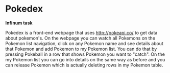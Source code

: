 # Pokedex
**Infinum task**

Pokedex is a front-end webpage that uses http://pokeapi.co/ to get data about pokemon's. On the webpage you can watch all Pokemons on the Pokemon list navigation, click on any Pokemon name and see details about that Pokemon and add Pokemon to my Pokemon list. You can do that by pressing Pokeball in a row that shows Pokemon you want to "catch". On the my Pokemon list you can go into details on the same way as before and you can release Pokemon which is actually deleting rows in my Pokemon table.
